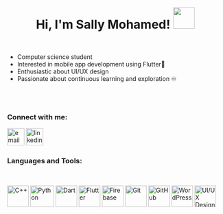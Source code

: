 <h1 align="center"> Hi, I'm Sally Mohamed! <img src="https://media.giphy.com/media/mGcNjsfWAjY5AEZNw6/giphy.gif" width="50"></h1>

<br>

- Computer science student 
- Interested in mobile app development using Flutter📱
- Enthusiastic about UI/UX design
- Passionate about continuous learning and exploration ♾

<br><br>

<h3 align="left">Connect with me:</h3>
<p>
 <a href="mailto:s4llymohamed@gmail.com"><img src="https://img.icons8.com/color/96/000000/gmail.png" alt="email"alt="email" width="40" height="40"/></a>
 <a href="https://www.linkedin.com/in/sally-mohamed-691588302"><img src="https://img.icons8.com/color/96/000000/linkedin.png" alt="linkedin"alt="email" width="40" height="40"/></a>
</p>

<h3 align="left">Languages and Tools:</h3>
<br>
<p align="left">
<img src="https://cdn.jsdelivr.net/gh/devicons/devicon/icons/cplusplus/cplusplus-original.svg" alt="C++" width="50px" title="C++"> 
<img src="https://cdn3.emoji.gg/emojis/9985-python.png" width="55px" height="50px" alt="Python">
<img src="https://cdn.jsdelivr.net/gh/devicons/devicon/icons/dart/dart-original.svg" alt="Dart" width="50px" title="Dart">
<img src="https://cdn.jsdelivr.net/gh/devicons/devicon/icons/flutter/flutter-original.svg" alt="Flutter" width="50px" title="Flutter">
<img src="https://cdn.jsdelivr.net/gh/devicons/devicon/icons/firebase/firebase-plain.svg" alt="Firebase" width="50px" title="Firebase">
<img src="https://cdn.jsdelivr.net/gh/devicons/devicon/icons/git/git-original.svg" alt="Git" width="50px" title="Git"> 
<img src="https://cdn.jsdelivr.net/gh/devicons/devicon/icons/github/github-original.svg" alt="GitHub" width="50px" title="GitHub"> 
<img src="https://cdn.jsdelivr.net/gh/devicons/devicon/icons/wordpress/wordpress-original.svg" alt="WordPress" width="50px" title="WordPress">
<img src="https://cdn.jsdelivr.net/gh/devicons/devicon/icons/figma/figma-original.svg" alt="UI/UX Design" width="50px" title="UI/UX Design">
</p>

    


